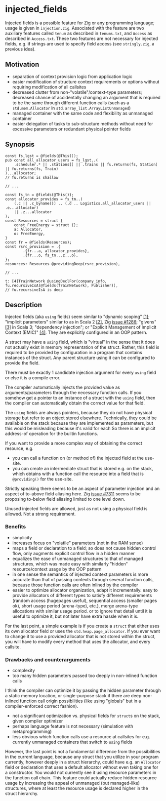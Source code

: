 # injected_fields
Injected fields is a possible feature for Zig or any programming language; usage is given in `injection.zig`. Associated with the feature are two auxiliary features called `tenum` as described in `tenums.txt`, and `Access` as described in `Access.txt`. These two features are not necessary for injected fields, e.g. if strings are used to specify field access (see `stringly.zig`, a previous idea).

## Motivation
- separation of context provision logic from application logic
- easier modification of structure context requirements or options without requiring modification of all callsites
- decreased clutter from non-"volatile"/context-type parameters; decreased chance of accidentally changing an argument that is required to be the same through different function calls (such as a `std.mem.Allocator` in `std.array_list.ArrayListUnmanaged`)
- managed container with the same code and flexibility as unmanaged container
- easier delegation of tasks to sub-structure methods without need for excessive parameters or redundant physical pointer fields 

## Synopsis

```zig
const fs_lgst = @fields(@This());
pub const all_allocator_users = fs_lgst..(
    .scheduler.* || .stations[] || .trains || fu.returns(fs, Station) || fu.returns(fs, Train)
)...allocator;
// fu.returns is shallow

// ...

const fs_tn = @fields(@This());
const allocator_provides = fs_tn..(
    (.c || .c_byname()) .. (.d .. Logistics.all_allocator_users || .e...allocator)
    || .z...allocator
);
const Resources = struct {
    const FreeEnergy = struct {};
    a: Allocator,
    o: FreeEnergy,
}
const fr = @fields(Resources);
const rsrc_provision = .{
        .{fr...a, allocator_provides},
        .{fr...o, fs_tn...z...o},
};
resources: Resources @providingDeep(rsrc_provision),

// ...

t: [4]TrainNetwork @usingDeclFor(company_info, fu.recursiveIsA(@fields(TrainNetwork), Publisher)),
// fu.recursiveIsA is deep
```

## Description
Injected fields (aka `using` fields) seem similar to "dynamic scoping" [[1]](https://wiki.c2.com/?DynamicScoping); "implicit parameters" similar to as in Scala 2 [[2]](https://www.reddit.com/r/ProgrammingLanguages/comments/dvq7ld/implicitly_passed_parameters/), Zig [issue #1286](https://github.com/ziglang/zig/issues/1286); "givens" [[3]](https://docs.scala-lang.org/scala3/reference/contextual/givens.html) in Scala 3; "dependency injection"; or "Explicit Management of Implicit Context (EMIC)" [[4]](https://wiki.c2.com/?ExplicitManagementOfImplicitContext). They are explicitly configured in an OOP pattern.

A struct may have a `using` field, which is "virtual" in the sense that it does not actually exist in memory representation of the struct. Rather, this field is required to be provided by configuration in a program that contains instances of the struct. Any parent structure using it can be configured to provide the field.

There must be exactly 1 candidate injection argument for every `using` field or else it is a compile error.

The compiler automatically injects the provided value as arguments/parameters through the necessary function calls. If you somehow get a pointer to an instance of a struct with the `using` field, then the compiler can automatically obtain the correct value for that field.

The `using` fields are always pointers, because they do not have physical storage but refer to an object stored elsewhere. Technically, they could be available on the stack because they are implemented as parameters, but this would be misleading because it's valid for each So there is an implicit address-of operation for the builtin functions.

If you want to provide a more complex way of obtaining the correct resource, e.g.
- you can call a function on (or method of) the injected field at the use-site.
- you can create an intermediate struct that is stored e.g. on the stack, which obtains with a function call the resource into a field that is `@providing()` for the use-site.

Strictly speaking there seems to be an aspect of parameter injection and an aspect of to-above field aliasing here. Zig [issue #7311](https://github.com/ziglang/zig/issues/7311) seems to be proposing to-below field aliasing limited to one level down.

Unused injected fields are allowed, just as not using a physical field is allowed. Not a strong requirement.

### Benefits
- simplicity
- increases focus on "volatile" parameters (not in the RAM sense)
- maps a field or declaration to a field; so does not cause hidden control flow, only augments explicit control flow in a hidden manner
- equalizes the ease of unmanaged structures to that of managed structures, which was made easy with similarly "hidden" resource/context usage by the OOP pattern
- in one sense the semantics of injected context parameters is more accurate than that of passing contexts through several function calls, because those function calls are often inlined by the compiler
- easier to optimize allocator organization, adapt it incrementally. easy to provide allocators of different types to satisfy different requirements (random access (hugepages useful), sequential access (smaller pages ok), short usage period (arena-type), etc.), merge arena-type allocations with similar usage period. or to ignore that detail until it is useful to optimize it, but not later have extra hassle when it is.

For the last point, a simple example is if you create a `struct` that either uses its own allocator field or uses the `std.heap.page_allocator`. If you ever want to change it to use a provided allocator that is not stored within the struct, you will have to modify every method that uses the allocator, and every callsite.

### Drawbacks and counterarguments

- complexity
- too many hidden parameters passed too deeply in non-inlined function calls

I think the compiler can optimize it by passing the hidden parameter through a static memory location, or single-purpose stack if there are deep non-inlined function call origin possibilities (like using "globals" but in a compiler-enforced correct fashion).

- not a significant optimization vs. physical fields for `struct`s on the stack, given compiler optimizer
- perhaps language feature is not necessary (simulation with metaprogramming)
- less obvious which function calls use a resource at callsites for e.g. currently unmanaged containers that switch to `using` fields

However, the last point is not a fundamental difference from the possibilities in the current language, because any struct that you utilize in your program currently, however deeply in a struct hierarchy, could have e.g. an `Allocator` field or declaration that uses a default allocator without even taking one for a constructor. You would not currently see it using resource parameters in the function call chain. This feature could actually reduce hidden resource usage by increasing the appeal of unmanaged (but managed-like) structures, where at least the resource usage is declared higher in the struct hierarchy.

